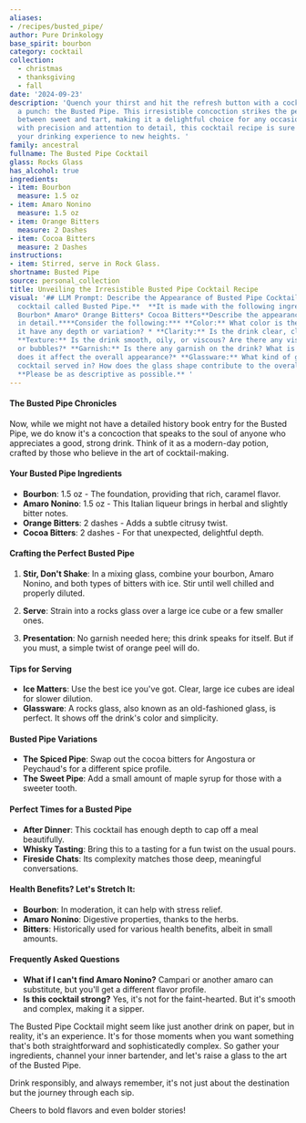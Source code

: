 ```yaml
---
aliases:
- /recipes/busted_pipe/
author: Pure Drinkology
base_spirit: bourbon
category: cocktail
collection: 
  - christmas
  - thanksgiving
  - fall
date: '2024-09-23'
description: 'Quench your thirst and hit the refresh button with a cocktail that packs
  a punch: the Busted Pipe. This irresistible concoction strikes the perfect balance
  between sweet and tart, making it a delightful choice for any occasion. Crafted
  with precision and attention to detail, this cocktail recipe is sure to elevate
  your drinking experience to new heights. '
family: ancestral
fullname: The Busted Pipe Cocktail
glass: Rocks Glass
has_alcohol: true
ingredients:
- item: Bourbon
  measure: 1.5 oz
- item: Amaro Nonino
  measure: 1.5 oz
- item: Orange Bitters
  measure: 2 Dashes
- item: Cocoa Bitters
  measure: 2 Dashes
instructions:
- item: Stirred, serve in Rock Glass.
shortname: Busted Pipe
source: personal_collection
title: Unveiling the Irresistible Busted Pipe Cocktail Recipe
visual: '## LLM Prompt: Describe the Appearance of Busted Pipe Cocktail**Imagine a
  cocktail called Busted Pipe.**  **It is made with the following ingredients:***
  Bourbon* Amaro* Orange Bitters* Cocoa Bitters**Describe the appearance of this cocktail
  in detail.****Consider the following:*** **Color:** What color is the drink? Does
  it have any depth or variation? * **Clarity:** Is the drink clear, cloudy, or layered?*
  **Texture:** Is the drink smooth, oily, or viscous? Are there any visible particles
  or bubbles?* **Garnish:** Is there any garnish on the drink? What is it and how
  does it affect the overall appearance?* **Glassware:** What kind of glass is the
  cocktail served in? How does the glass shape contribute to the overall presentation?
  **Please be as descriptive as possible.** '
---
```



#### The Busted Pipe Chronicles
Now, while we might not have a detailed history book entry for the Busted Pipe, we do know it's a concoction that speaks to the soul of anyone who appreciates a good, strong drink. Think of it as a modern-day potion, crafted by those who believe in the art of cocktail-making.

#### Your Busted Pipe Ingredients
- **Bourbon**: 1.5 oz - The foundation, providing that rich, caramel flavor.
- **Amaro Nonino**: 1.5 oz - This Italian liqueur brings in herbal and slightly bitter notes.
- **Orange Bitters**: 2 dashes - Adds a subtle citrusy twist.
- **Cocoa Bitters**: 2 dashes - For that unexpected, delightful depth.

#### Crafting the Perfect Busted Pipe
1. **Stir, Don't Shake**: In a mixing glass, combine your bourbon, Amaro Nonino, and both types of bitters with ice. Stir until well chilled and properly diluted.

2. **Serve**: Strain into a rocks glass over a large ice cube or a few smaller ones. 

3. **Presentation**: No garnish needed here; this drink speaks for itself. But if you must, a simple twist of orange peel will do.

#### Tips for Serving
- **Ice Matters**: Use the best ice you've got. Clear, large ice cubes are ideal for slower dilution.
- **Glassware**: A rocks glass, also known as an old-fashioned glass, is perfect. It shows off the drink's color and simplicity.

<!-- section break -->
#### Busted Pipe Variations
- **The Spiced Pipe**: Swap out the cocoa bitters for Angostura or Peychaud's for a different spice profile.
- **The Sweet Pipe**: Add a small amount of maple syrup for those with a sweeter tooth.


#### Perfect Times for a Busted Pipe
- **After Dinner**: This cocktail has enough depth to cap off a meal beautifully.
- **Whisky Tasting**: Bring this to a tasting for a fun twist on the usual pours.
- **Fireside Chats**: Its complexity matches those deep, meaningful conversations.

#### Health Benefits? Let's Stretch It:
- **Bourbon**: In moderation, it can help with stress relief.
- **Amaro Nonino**: Digestive properties, thanks to the herbs.
- **Bitters**: Historically used for various health benefits, albeit in small amounts.

#### Frequently Asked Questions
- **What if I can't find Amaro Nonino?** Campari or another amaro can substitute, but you'll get a different flavor profile.
- **Is this cocktail strong?** Yes, it's not for the faint-hearted. But it's smooth and complex, making it a sipper.

The Busted Pipe Cocktail might seem like just another drink on paper, but in reality, it's an experience. It's for those moments when you want something that's both straightforward and sophisticatedly complex. So gather your ingredients, channel your inner bartender, and let's raise a glass to the art of the Busted Pipe. 

Drink responsibly, and always remember, it's not just about the destination but the journey through each sip.

Cheers to bold flavors and even bolder stories!